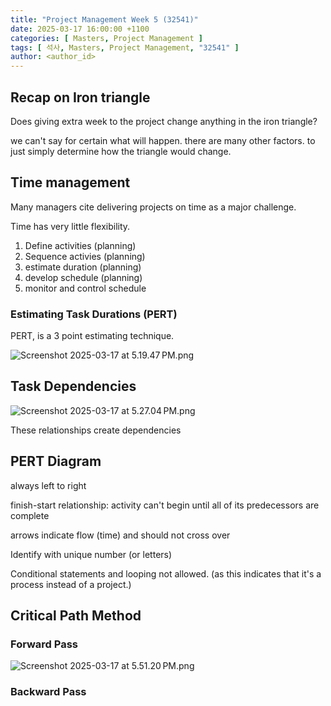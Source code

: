 ```yaml
---
title: "Project Management Week 5 (32541)"
date: 2025-03-17 16:00:00 +1100
categories: [ Masters, Project Management ]
tags: [ 석사, Masters, Project Management, "32541" ]
author: <author_id>   
---
```


## Recap on Iron triangle

Does giving extra week to the project change anything in the iron triangle?

we can't say for certain what will happen. there are many other factors. to just simply determine how the triangle would
change.

## Time management

Many managers cite delivering projects on time as a major challenge.

Time has very little flexibility.

1. Define activities (planning)
2. Sequence activies (planning)
3. estimate duration (planning)
4. develop schedule  (planning)
5. monitor and control schedule

### Estimating Task Durations (PERT)

PERT, is a 3 point estimating technique.

![Screenshot 2025-03-17 at 5.19.47 PM.png](../assets/img/screenshots/32541/wk5/Screenshot%202025-03-17%20at%205.19.47%E2%80%AFPM.png)

## Task Dependencies

![Screenshot 2025-03-17 at 5.27.04 PM.png](../assets/img/screenshots/32541/wk5/Screenshot%202025-03-17%20at%205.27.04%E2%80%AFPM.png)

These relationships create dependencies

## PERT Diagram

always left to right

finish-start relationship: activity can't begin until all of its predecessors are complete

arrows indicate flow (time) and should not cross over

Identify with unique number (or letters)

Conditional statements and looping not allowed.
(as this indicates that it's a process instead of a project.)

## Critical Path Method

### Forward Pass

![Screenshot 2025-03-17 at 5.51.20 PM.png](../assets/img/screenshots/32541/wk5/Screenshot%202025-03-17%20at%205.51.20%E2%80%AFPM.png)

### Backward Pass
